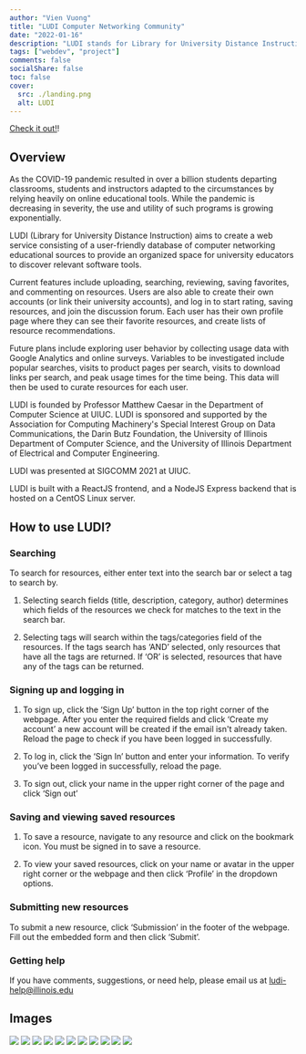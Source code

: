 ```yaml
---
author: "Vien Vuong"
title: "LUDI Computer Networking Community"
date: "2022-01-16"
description: "LUDI stands for Library for University Distance Instruction. "
tags: ["webdev", "project"]
comments: false
socialShare: false
toc: false
cover:
  src: ./landing.png
  alt: LUDI
---
```


[Check it out!](https://ludi.cs.illinois.edu)!

## Overview

As the COVID-19 pandemic resulted in over a billion students departing classrooms, students and instructors adapted to the circumstances by relying heavily on online educational tools. While the pandemic is decreasing in severity, the use and utility of such programs is growing exponentially.

LUDI (Library for University Distance Instruction) aims to create a web service consisting of a user-friendly database of computer networking educational sources to provide an organized space for university educators to discover relevant software tools.

Current features include uploading, searching, reviewing, saving favorites, and commenting on resources. Users are also able to create their own accounts (or link their university accounts), and log in to start rating, saving resources, and join the discussion forum. Each user has their own profile page where they can see their favorite resources, and create lists of resource recommendations.

Future plans include exploring user behavior by collecting usage data with Google Analytics and online surveys. Variables to be investigated include popular searches, visits to product pages per search, visits to download links per search, and peak usage times for the time being. This data will then be used to curate resources for each user.

LUDI is founded by Professor Matthew Caesar in the Department of Computer Science at UIUC. LUDI is sponsored and supported by the Association for Computing Machinery's Special Interest Group on Data Communications, the Darin Butz Foundation, the University of Illinois Department of Computer Science, and the University of Illinois Department of Electrical and Computer Engineering.

LUDI was presented at SIGCOMM 2021 at UIUC.

LUDI is built with a ReactJS frontend, and a NodeJS Express backend that is hosted on a CentOS Linux server.

## How to use LUDI?

### Searching

To search for resources, either enter text into the search bar or select a tag to search by.

1. Selecting search fields (title, description, category, author) determines which fields of the resources we check for matches to the text in the search bar.

2. Selecting tags will search within the tags/categories field of the resources. If the tags search has ‘AND’ selected, only resources that have all the tags are returned. If ‘OR’ is selected, resources that have any of the tags can be returned.

### Signing up and logging in

1. To sign up, click the ‘Sign Up’ button in the top right corner of the webpage. After you enter the required fields and click ‘Create my account’ a new account will be created if the email isn't already taken. Reload the page to check if you have been logged in successfully.

2. To log in, click the ‘Sign In’ button and enter your information. To verify you’ve been logged in successfully, reload the page.

3. To sign out, click your name in the upper right corner of the page and click ‘Sign out’

### Saving and viewing saved resources

1. To save a resource, navigate to any resource and click on the bookmark icon. You must be signed in to save a resource.

2. To view your saved resources, click on your name or avatar in the upper right corner or the webpage and then click ‘Profile’ in the dropdown options.

### Submitting new resources

To submit a new resource, click ‘Submission’ in the footer of the webpage. Fill out the embedded form and then click ‘Submit’.

### Getting help

If you have comments, suggestions, or need help, please email us at ludi-help@illinois.edu

## Images

![](landing_light.png)
![](categories.png)
![](favorites.png)
![](profile.png)
![](login.png)
![](registration.png)
![](search1.png)
![](search2.png)
![](search3.png)
![](search4.png)
![](resource.png)

